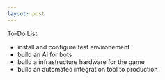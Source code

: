```yaml
---
layout: post
---
```


To-Do List
- install and configure test environement
- build an AI for bots
- build a infrastructure hardware for the game
- build an automated integration tool to production